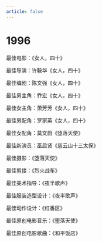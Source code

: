 ```yaml
---
article: false
---
```


# 1996

最佳电影：《女人，四十》

最佳导演：许鞍华《女人，四十》

最佳编剧：陈文强《女人，四十》

最佳男主角：乔宏《女人，四十》

最佳女主角：萧芳芳《女人，四十》

最佳男配角：罗家英《女人，四十》

最佳女配角：莫文蔚《堕落天使》

最佳新演员：巫启贤《慈云山十三太保》

最佳摄影：《堕落天使》

最佳剪接：《烈火战车》

最佳美术指导：《夜半歌声》

最佳服装造型设计：《夜半歌声》

最佳动作设计：《红番区》

最佳原创电影音乐：《堕落天使》

最佳原创电影歌曲：《和平饭店》